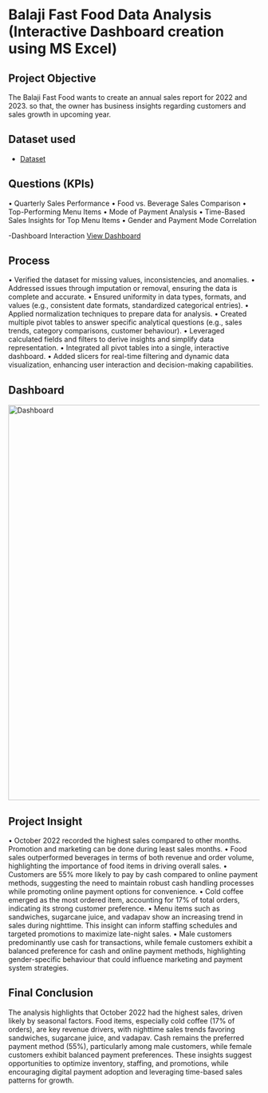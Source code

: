 # Balaji Fast Food Data Analysis (Interactive Dashboard creation using MS Excel)
## Project Objective
The Balaji Fast Food wants to create an annual sales report for 2022 and 2023. so that, the owner has business insights regarding customers and sales growth in upcoming year.

## Dataset used
- <a href="https://github.com/SujanM-spec/Data-Analysis-Dashboard/blob/main/Balaji%20Fast%20Food%20Sales%20Data%20Analysis.xlsx">Dataset</a>

## Questions (KPIs)
•	Quarterly Sales Performance
•	Food vs. Beverage Sales Comparison
•	Top-Performing Menu Items
•	Mode of Payment Analysis
•	Time-Based Sales Insights for Top Menu Items
•	Gender and Payment Mode Correlation

-Dashboard Interaction <a href="https://github.com/SujanM-spec/Data-Analysis-Dashboard/blob/main/Dashboard.PNG">View Dashboard</a>

## Process
•	Verified the dataset for missing values, inconsistencies, and anomalies.
•	Addressed issues through imputation or removal, ensuring the data is complete and accurate.
•	Ensured uniformity in data types, formats, and values (e.g., consistent date formats, standardized categorical entries).
•	Applied normalization techniques to prepare data for analysis.
•	Created multiple pivot tables to answer specific analytical questions (e.g., sales trends, category comparisons, customer behaviour).
•	Leveraged calculated fields and filters to derive insights and simplify data representation.
•	Integrated all pivot tables into a single, interactive dashboard.
•	Added slicers for real-time filtering and dynamic data visualization, enhancing user interaction and decision-making capabilities.

## Dashboard

<img width="791" alt="Dashboard" src="https://github.com/user-attachments/assets/aa5ed4d6-d5fd-4236-aa0e-21eb3c0885f9" />

## Project Insight
•	October 2022 recorded the highest sales compared to other months. Promotion and marketing can be done during least sales months.
•	Food sales outperformed beverages in terms of both revenue and order volume, highlighting the importance of food items in driving overall sales.
•	Customers are 55% more likely to pay by cash compared to online payment methods, suggesting the need to maintain robust cash handling processes while promoting online payment options for convenience.
•	Cold coffee emerged as the most ordered item, accounting for 17% of total orders, indicating its strong customer preference.
•	Menu items such as sandwiches, sugarcane juice, and vadapav show an increasing trend in sales during nighttime. This insight can inform staffing schedules and targeted promotions to maximize late-night sales.
•	Male customers predominantly use cash for transactions, while female customers exhibit a balanced preference for cash and online payment methods, highlighting gender-specific behaviour that could influence marketing and payment system strategies.

## Final Conclusion
The analysis highlights that October 2022 had the highest sales, driven likely by seasonal factors. Food items, especially cold coffee (17% of orders), are key revenue drivers, with nighttime sales trends favoring sandwiches, sugarcane juice, and vadapav. Cash remains the preferred payment method (55%), particularly among male customers, while female customers exhibit balanced payment preferences. These insights suggest opportunities to optimize inventory, staffing, and promotions, while encouraging digital payment adoption and leveraging time-based sales patterns for growth.


